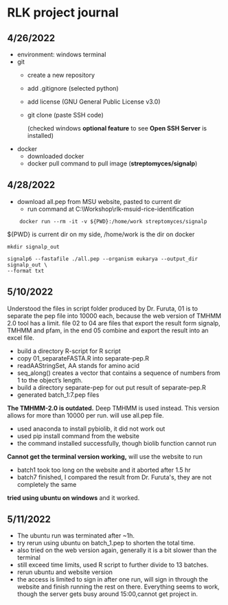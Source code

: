 # RLK project journal

## 4/26/2022 
- environment: windows terminal
- git 
  - create a new repository
  - add .gitignore (selected python)
  - add license (GNU General Public License v3.0)
  - git clone (paste SSH code)

    (checked windows **optional feature** to see **Open SSH Server** is installed)
- docker
  - downloaded docker
  - docker pull command to pull image (**streptomyces/signalp**)

## 4/28/2022
- download all.pep from MSU website, pasted to current dir
  - run command at C:\Workshop\rlk-msuid-rice-identification
```{bash}
    docker run --rm -it -v ${PWD}:/home/work streptomyces/signalp
```
${PWD} is current dir on my side, /home/work is the dir on docker
```{bash}
mkdir signalp_out

signalp6 --fastafile ./all.pep --organism eukarya --output_dir signalp_out \
--format txt
```
## 5/10/2022
Understood the files in script folder produced by Dr. Furuta, 01 is to separate 
the pep file into 10000 each, because the web version of TMHMM 2.0 tool has a limit.
file 02 to 04 are files that export the result form signalp, TMHMM and pfam, in the 
end 05 combine and export the result into an excel file. 
- build a directory R-script for R script
- copy 01_separateFASTA.R into separate-pep.R
- readAAStringSet, AA stands for amino acid
- seq_along() creates a vector that contains a sequence of numbers from 1 
to the object’s length.
- build a directory separate-pep for out put result of separate-pep.R 
- generated batch_1:7.pep files

**The TMHMM-2.0 is outdated.** Deep TMHMM is used instead. This version
allows for more than 10000 per run. will use all.pep file.
- used anaconda to install pybiolib, it did not work out
- used pip install command from the website
- the command installed successfully, though biolib function cannot run

**Cannot get the terminal version working,** will use the website to run
- batch1 took too long on the website and it aborted after 1.5 hr
- batch7 finished, I compared the result from Dr. Furuta's, they are 
not completely the same

**tried using ubuntu on windows** and it worked.

## 5/11/2022
- The ubuntu run was terminated after ~1h. 
- try rerun using ubuntu on batch_1.pep to shorten the total time.
- also tried on the web version again, generally it is a bit slower than 
the terminal
- still exceed time limits, used R script to further divide to 13 batches.
- rerun ubuntu and website version
- the access is limited to sign in after one run, will sign in through the
website and finish running the rest on there. Everything seems to work, 
though the server gets busy around 15:00,cannot get project in.
